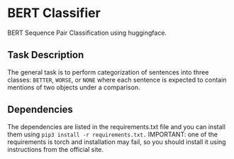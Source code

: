 # BERT Classifier
BERT Sequence Pair Classification using huggingface.
## Task Description
The general task is to perform categorization of sentences into three classes: ``BETTER``, ``WORSE``, or ``NONE`` where each sentence is expected to contain mentions of two objects under a comparison.
## Dependencies
The dependencies are listed in the requirements.txt file and you can install them using `` pip3 install -r requirements.txt. `` IMPORTANT: one of the requirements is torch and installation may fail, so you should install it using instructions from the official site.
